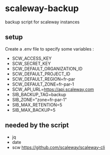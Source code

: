 # scaleway-backup

backup script for scaleway instances

## setup

Create a .env file to specify some variables :

* SCW_ACCESS_KEY
* SCW_SECRET_KEY
* SCW_DEFAULT_ORGANIZATION_ID
* SCW_DEFAULT_PROJECT_ID
* SCW_DEFAULT_REGION=fr-par
* SCW_DEFAULT_ZONE=fr-par-1
* SCW_API_URL=https://api.scaleway.com
* SIB_BACKUP_TAG=backup
* SIB_ZONE="zone=fr-par-1"
* SIB_MAX_RETENTION=5
* SIB_MAX_BACKUP=5

## needed by the script

* jq
* date
* scw https://github.com/scaleway/scaleway-cli
